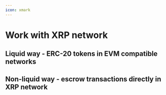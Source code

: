```yaml
---
icon: xmark
---
```


# Work with XRP network

## Liquid way - ERC-20 tokens in EVM compatible networks

## Non-liquid way - escrow transactions directly in XRP network
